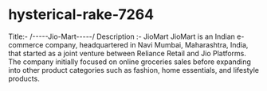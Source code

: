 # hysterical-rake-7264
Title:- /-----Jio-Mart-----/
Description :- JioMart JioMart is an Indian e-commerce company, headquartered in Navi Mumbai, Maharashtra, India, that started as a joint venture between Reliance Retail and Jio Platforms. The company initially focused on online groceries sales before expanding into other product categories such as fashion, home essentials, and lifestyle products.
